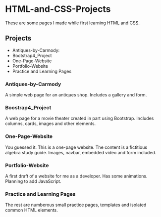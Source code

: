 # HTML-and-CSS-Projects

These are some pages I made while first learning HTML and CSS.

## Projects
* Antiques-by-Carmody: 
* Bootstrap4_Project
* One-Page-Website
* Portfolio-Website
* Practice and Learning Pages

### Antiques-by-Carmody
A simple web page for an antiques shop. Includes a gallery and form. 

### Boostrap4_Project
A web page for a movie theater created in part using Bootstrap. Includes columns, cards, images and other elements.

### One-Page-Website
You guessed it. This is a one-page website. The content is a fictitious algebra study guide. Images, navbar, embedded video and form included.

### Portfolio-Website
A first draft of a website for me as a developer. Has some animations. Planning to add JavaScript.

### Practice and Learning Pages
The rest are numberous small practice pages, templates and isolated common HTML elements. 

